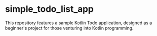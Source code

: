 # simple_todo_list_app
This repository features a sample Kotlin Todo application, designed as a beginner's project for those venturing into Kotlin programming.
